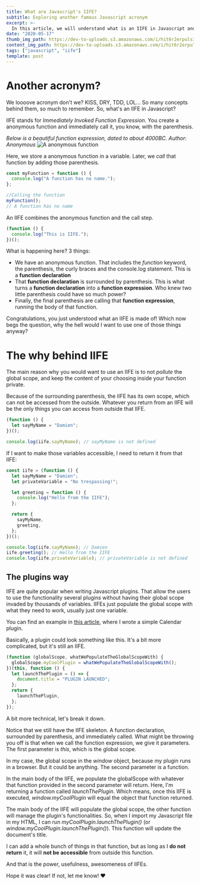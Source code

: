 ```yaml
---
title: What are Javascript's IIFE?
subtitle: Exploring another famous Javascript acronym
excerpt: >-
  In this article, we will understand what is an IIFE in Javascript and why you would want to use them.
date: "2020-05-17"
thumb_img_path: https://dev-to-uploads.s3.amazonaws.com/i/hit6r2erpuls3pwaolfx.jpg
content_img_path: https://dev-to-uploads.s3.amazonaws.com/i/hit6r2erpuls3pwaolfx.jpg
tags: ["javascript", "iife"]
template: post
---
```


# Another acronym?

We loooove acronym don't we? KISS, DRY, TDD, LOL... So many concepts behind them, so much to remember. So, what's an IIFE in Javascript?

IIFE stands for _Immediately Invoked Function Expression_. You create a anonymous function and immediately call it, you know, with the parenthesis.

_Below is a beautiful function expression, dated to about 4000BC. Author: Anonymous_
![A anonymous function](https://dev-to-uploads.s3.amazonaws.com/i/1d2jjab4chfcnkmu77dh.jpg)

Here, we store a anonymous function in a variable. Later, we _call_ that function by adding those parenthesis.

```javascript
const myFunction = function () {
  console.log("A function has no name.");
};

//Calling the function
myFunction();
// A function has no name
```

An IIFE combines the anonymous function and the call step.

```javascript
(function () {
  console.log("This is IIFE.");
})();
```

What is happening here? 3 things:

- We have an anonymous function. That includes the _function_ keyword, the parenthesis, the curly braces and the console.log statement. This is a **function declaration**
- That **function declaration** is surrounded by parenthesis. This is what turns a **function declaration** into a **function expression**. Who knew two little parenthesis could have so much power?
- Finally, the final parenthesis are calling that **function expression**, running the body of that function.

Congratulations, you just understood what an IIFE is made of! Which now begs the question, why the hell would I want to use one of those things anyway?

# The why behind IIFE

The main reason why you would want to use an IIFE is to not _pollute_ the global scope, and keep the content of your choosing inside your function private.

Because of the surrounding parenthesis, the IIFE has its own scope, which can not be accessed from the outside. Whatever you return from an IIFE will be the only things you can access from outside that IIFE.

```javascript
(function () {
  let sayMyName = "Damien";
})();

console.log(iife.sayMyName); // sayMyName is not defined
```

If I want to make those variables accessible, I need to return it from that IIFE:

```javascript
const iife = (function () {
  let sayMyName = "Damien";
  let privateVariable = "No trespassing!";

  let greeting = function () {
    console.log("Hello from the IIFE");
  };

  return {
    sayMyName,
    greeting,
  };
})();

console.log(iife.sayMyName); // Damien
iife.greeting(); // Hello from the IIFE
console.log(iife.privateVariable); // privateVariable is not defined
```

## The plugins way

IIFE are quite popular when writing Javascript plugins. That allow the users to use the functionality several plugins without having their global scope invaded by thousands of variables. IIFEs just populate the global scope with what they need to work, usually just one variable.

You can find an example in [this article](https://damiencosset.com/posts/what-are-javascript-iife/), where I wrote a simple Calendar plugin.

Basically, a plugin could look something like this. It's a bit more complicated, but it's still an IIFE.

```javascript
(function (globalScope, whatWePopulateTheGlobalScopeWith) {
  globalScope.myCoolPlugin = whatWePopulateTheGlobalScopeWith();
})(this, function () {
  let launchThePlugin = () => {
    document.title = "PLUGIN LAUNCHED";
  };
  return {
    launchThePlugin,
  };
});
```

A bit more technical, let's break it down.

Notice that we still have the IIFE skeleton. A function declaration, surrounded by parenthesis, and immediately called. What might be throwing you off is that when we call the function expression, we give it parameters. The first parameter is _this_, which is the global scope.

In my case, the global scope in the _window_ object, because my plugin runs in a browser. But it could be anything. The second parameter is a function.

In the main body of the IIFE, we populate the globalScope with whatever that function provided in the second parameter will return. Here, I'm returning a function called _launchThePlugin_. Which means, once this IIFE is executed, _window.myCoolPlugin_ will equal the object that function returned.

The main body of the IIFE will populate the global scope, the other function will manage the plugin's functionalities. So, when I import my Javascript file in my HTML, I can run _myCoolPlugin.launchThePlugin()_ (or _window.myCoolPlugin.launchThePlugin()_). This function will update the document's title.

I can add a whole bunch of things in that function, but as long as I **do not return** it, it will **not be accessible** from outside this function.

And that is the power, usefulness, awesomeness of IIFEs.

Hope it was clear! If not, let me know! :heart:
